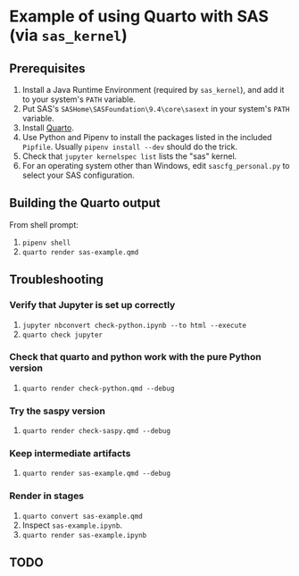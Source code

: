 # Example of using Quarto with SAS (via `sas_kernel`)

## Prerequisites

1. Install a Java Runtime Environment (required by `sas_kernel`), and add it to your system's `PATH` variable.
1. Put SAS's `SASHome\SASFoundation\9.4\core\sasext` in your system's `PATH` variable.
1. Install [Quarto](https://quarto.org/).
1. Use Python and Pipenv to install the packages listed in the included `Pipfile`. Usually `pipenv install --dev` should do the trick.
1. Check that `jupyter kernelspec list` lists the "sas" kernel.
1. For an operating system other than Windows, edit `sascfg_personal.py` to select your SAS configuration.

## Building the Quarto output

From shell prompt:

1. `pipenv shell`
1. `quarto render sas-example.qmd`

## Troubleshooting

### Verify that Jupyter is set up correctly

1. `jupyter nbconvert check-python.ipynb --to html --execute`
1. `quarto check jupyter`

### Check that quarto and python work with the pure Python version

1. `quarto render check-python.qmd --debug`

### Try the saspy version

1. `quarto render check-saspy.qmd --debug`

### Keep intermediate artifacts

1. `quarto render sas-example.qmd --debug`

### Render in stages

1. `quarto convert sas-example.qmd`
1. Inspect `sas-example.ipynb`.
1. `quarto render sas-example.ipynb`

## TODO
